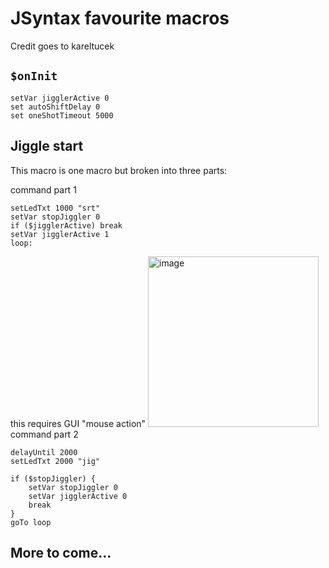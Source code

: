 # JSyntax favourite macros
Credit goes to kareltucek

## `$onInit`
```
setVar jigglerActive 0
set autoShiftDelay 0
set oneShotTimeout 5000
```

## Jiggle start
This macro is one macro but broken into three parts:


command part 1
```
setLedTxt 1000 "srt"
setVar stopJiggler 0
if ($jigglerActive) break
setVar jigglerActive 1
loop:
```
this requires GUI "mouse action"
<img width="273" alt="image" src="https://github.com/TransitNow/uhk-60-gpt-macro-/assets/2457368/f6a60e24-eb3c-41be-8be6-21bb18e805bc">
command part 2
```
delayUntil 2000
setLedTxt 2000 "jig"

if ($stopJiggler) {
    setVar stopJiggler 0
    setVar jigglerActive 0
    break
}
goTo loop
```

## More to come...
